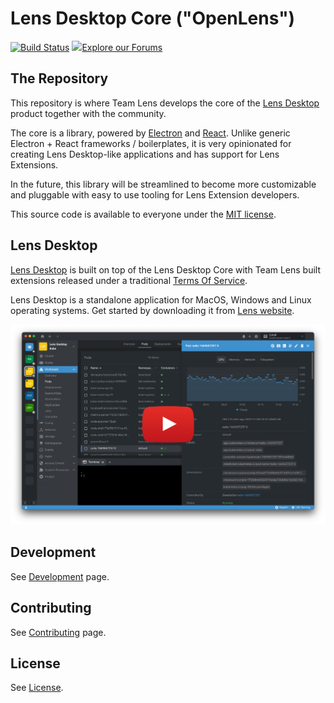 # Lens Desktop Core ("OpenLens")

[![Build Status](https://github.com/lensapp/lens/actions/workflows/test.yml/badge.svg)](https://github.com/lensapp/lens/actions/workflows/test.yml)
<img src="https://upload.wikimedia.org/wikipedia/commons/1/17/Discourse_icon.svg" width=25>[Explore our Forums](https://forums.k8slens.dev)

## The Repository

This repository is where Team Lens develops the core of the [Lens Desktop](https://k8slens.dev) product together with the community.

The core is a library, powered by [Electron](https://www.electronjs.org/) and [React](https://reactjs.org/). Unlike generic Electron + React frameworks / boilerplates, it is very opinionated for creating Lens Desktop-like applications and has support for Lens Extensions.

In the future, this library will be streamlined to become more customizable and pluggable with easy to use tooling for Lens Extension developers.

This source code is available to everyone under the [MIT license](./LICENSE).

## Lens Desktop

[Lens Desktop](https://k8slens.dev) is built on top of the Lens Desktop Core with Team Lens built extensions released under a traditional [Terms Of Service](https://k8slens.dev/licenses/tos).

Lens Desktop is a standalone application for MacOS, Windows and Linux operating systems. Get started by downloading it from [Lens website](https://k8slens.dev).

[![Screenshot](.github/screenshot.png)](https://www.youtube.com/watch?v=eeDwdVXattc)

## Development

See [Development](https://docs.k8slens.dev/contributing/development/) page.

## Contributing

See [Contributing](https://docs.k8slens.dev/contributing/contribute-to-lens/) page.

## License

See [License](LICENSE).
